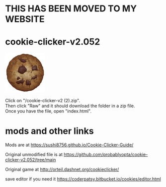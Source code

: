 # THIS HAS BEEN MOVED TO MY WEBSITE

# cookie-clicker-v2.052


<img src="img/perfectCookie.png" width="128">

Click on "/cookie-clicker-v2 (2).zip". <br>
Then click "Raw" and it should download the folder in a zip file. <br>
Once you have the file, open "index.html". <br>



# mods and other links
Mods are at https://sushi8756.github.io/Cookie-Clicker-Guide/

Original unmodified file is at https://github.com/probablyopta/cookie-clicker-v2.052/tree/main

Original game at http://orteil.dashnet.org/cookieclicker/

save editor if you need it https://coderpatsy.bitbucket.io/cookies/editor.html

